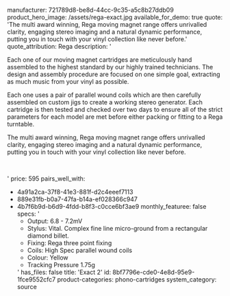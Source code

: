 manufacturer: 721789d8-be8d-44cc-9c35-a5c8b27ddb09
product_hero_image: /assets/rega-exact.jpg
available_for_demo: true
quote: 'The multi award winning, Rega moving magnet range offers unrivalled clarity, engaging stereo imaging and a natural dynamic performance, putting you in touch with your vinyl collection like never before.'
quote_attribution: Rega
description: '<p>Each one of our moving magnet cartridges are meticulously hand assembled to the highest standard by our highly trained technicians. The design and assembly procedure are focused on one simple goal, extracting as much music from your vinyl as possible.</p><p>Each one uses a pair of parallel wound coils&nbsp;which are then carefully assembled on custom jigs to create a working stereo generator. Each cartridge is then tested and checked over two days to ensure all of the strict parameters for each model are met before either packing or fitting to a Rega turntable.</p><p>The multi award winning,&nbsp;Rega moving magnet range&nbsp;offers unrivalled clarity, engaging stereo imaging and a natural dynamic performance, putting you in touch with your vinyl collection like never before.</p><p><br></p>'
price: 595
pairs_well_with:
  - 4a91a2ca-37f8-41e3-881f-d2c4eeef7113
  - 889e31fb-b0a7-47fa-b14a-ef028366c947
  - 4b7f6b9d-b6d9-4fdd-b8f3-c0cce6bf3ae9
monthly_featuree: false
specs: '<ul><li>Output: 6.8 - 7.2mV</li><li>Stylus: Vital. Complex fine line micro-ground from a rectangular diamond billet.</li><li>Fixing: Rega three point fixing</li><li>Coils: High Spec parallel wound coils</li><li>Colour: Yellow</li><li>Tracking Pressure 1.75g</li></ul>'
has_files: false
title: 'Exact 2'
id: 8bf7796e-cde0-4e8d-95e9-1fce9552cfc7
product-categories: phono-cartridges
system_category: source
